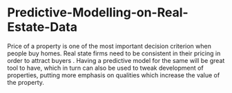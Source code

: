 # Predictive-Modelling-on-Real-Estate-Data
Price of a property is one of the most important decision criterion when people buy homes. Real state firms need to be consistent in their pricing in order to attract buyers . Having a predictive model for the same will be great tool to have, which in turn can also be used to tweak development of properties, putting more emphasis on qualities which increase the value of the property.
